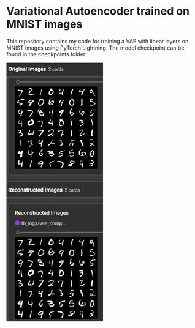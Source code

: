 # Variational Autoencoder trained on MNIST images

This repository contains my code for training a VAE with linear layers on MNIST images using PyTorch Lightning. The model checkpoint can be found in the checkpoints folder

![results](checkpoints/image.png)
